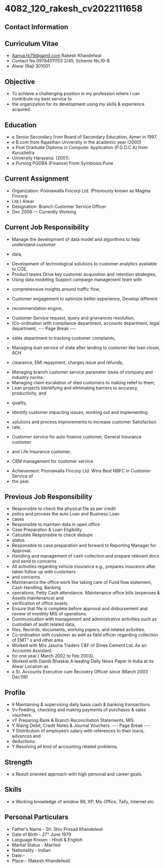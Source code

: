 # 4082_120_rakesh_cv2022111658

## Contact Information



## Curriculum Vitae

* Aanya.rk79@gamil.com Rakesh Khandelwal
* Contact No.09784011153 2/45, Scheme No.10-B
* Alwar (Raj) 301001


## Objective

* To achieve a challenging position in my profession where I can contribute my best service to
* the organization for its development using my skills & experience acquired.


## Education

* e Senior Secondary from Board of Secondary Education, Ajmer in 1997.
* e B.com from Rajasthan University in the academic year (2000)
* e Post Graduate Diploma in Computer Application (P.G.D.C.A) from Kurushetra
* University Harayana. (2001).
* e Pursing PGDBA (Finance) From Symbiosis Pune


## Current Assignment

* Organization: Poonawalla Fincorp Ltd. (Previously known as Magma Fincorp
* Ltd.) Alwar
* Designation: Branch Customer Service Officer
* Dec 2006 — Currently Working


## Current Job Responsibility

- Manage the development of data model and algorithms to help understand customer
* data,
- Development of technological solutions to customer analytics available to COE,
- Product teams Drive key customer acquisition and retention strategies,
- Using data modeling Support campaign management team with
* comprehensive insights around traffic flow,
- Customer engagement to optimize better experience, Develop different
* recommendation engine,
- Customer Service request, query and grievances resolution,
- (Co-ordination with compliance department, accounts department, legal department,
--- Page Break ---
* sales department to tracking customer complaints,
- Managing loan service of state after landing to customer like loan closer, ACH
* clearance, EMI repayment, charges issue and refunds,
- Managing branch customer service parameter basis of company and industry norms.
- Managing claim escalation of died customers to making relief to them,
- Lean projects Identifying and eliminating barriers to accuracy, productivity, and
* quality,
- Identify customer impacting issues, working out and implementing
* solutions and process improvements to increase customer Satisfaction
* rate,
- Customer service for auto finance customer, General Insurance customer
* and Life Insurance customer,
- CRM management for customer service
* Achievement: Poonawalla Fincorp Ltd. Wins Best NBFC in Customer Service of
* the year.


## Previous Job Responsibility

* Responsible to check the physical file as per credit
* policy and process the auto Loan and Business Loan
* cases
* Responsible to maintain data in open office
* Case Preparation & Loan Eligibility
* Calculate Responsible to check dedupe
* status.
* Responsible to case preparation and forward to Reporting Manager for Approval.
* Handling and management of cash collection and prepare relevant docs and send to concerns
* All activities regarding vehicle insurance e.g., prepares insurance after taken follow up with customers
* and concerns
* Maintenance the office work like taking care of Fund flow statement, Cash Handling, Banking
* operations, Petty Cash attendance. Maintenance office bills (expenses & Assets maintenance) and
* verification of office assets.
* Ensure that file is complete before approval and disbursement and review of monthly MIS of operations.
* Communication with management and administrative activities such as custodian of audit related data,
* files, Records, documents, working papers, and related activities.
* Co-ordination with customer as well as field officer regarding collection of EMT” s and other area.
* Worked with M/s Jasoria Traders C&F of Shree Cement Ltd. As an Accounts Assistant
* for one year.( March 2002 to Feb 2003).
* Worked with Dainik Bhaskar A leading Daily News Paper in India at its Alwar Location as
* a Sr. Accounts Executive cum Recovery Officer since (March 2003 Dec’06)


## Profile

* ¥ Maintaining & supervising daily basis cash & banking transactions
* Vv Feeding, checking and making payments of purchases & sales vouchers.
* vY Preparing Bank & Branch Reconciliation Statements, MIS.
* Y Rising Debit, Credit Notes & Journal Vouchers.
--- Page Break ---
* Y Distribution of employee’s salary with references to their loans, advances and
* deductions.
* Y Resolving all kind of accounting related problems.


## Strength

* e Result oriented approach with high personal and career goals.


## Skills

* e Working knowledge of window 98, XP, Ms-Office, Tally, Internet etc.


## Personal Particulars

* Father’s Name - Sh. Shiv Prasad Khandelwal
* Date of Birth - 27" June 1979
* Language Known - Hindi & English
* Martial Status - Married
* Nationality - Indian
* Date:-
* Place:- (Rakesh Khandelwal)

